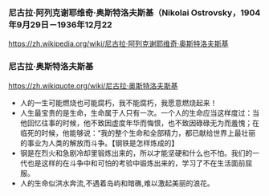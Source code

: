 ### 尼古拉·阿列克谢耶维奇·奥斯特洛夫斯基（Nikolai Ostrovsky，1904年9月29日－1936年12月22
https://zh.wikipedia.org/wiki/尼古拉·阿列克谢耶维奇·奥斯特洛夫斯基
### 尼古拉·奥斯特洛夫斯基
https://zh.wikiquote.org/wiki/尼古拉·奥斯特洛夫斯基
- 人的一生可能燃烧也可能腐朽，我不能腐朽，我愿意燃烧起来！
- 人生最宝贵的是生命，生命属于人只有一次。一个人的生命应当这样度过：当他回忆往事的时候，他不致因虚度年华而悔恨，也不致因碌碌无为而羞愧；在临死的时候，他能够说：“我的整个生命和全部精力，都已献给世界上最壮丽的事业为人类的解放而斗争。【钢铁是怎样炼成的】
- 钢是在烈火和急剧冷却里锻炼出来的，所以才能坚硬和什么也不怕。我们的一代也是这样的在斗争中和可怕的考验中锻炼出来的，学习了不在生活面前屈服。
- 人的生命似洪水奔流,不遇着岛屿和暗礁,难以激起美丽的浪花。